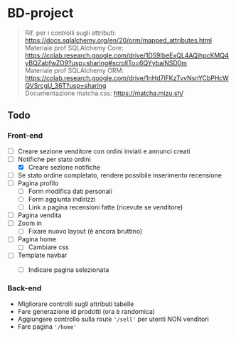 # BD-project

> Rif. per i controlli sugli attributi: https://docs.sqlalchemy.org/en/20/orm/mapped_attributes.html \
> Materiale prof SQLAlchemy Core: https://colab.research.google.com/drive/1D59IbeExQL4AQihpcKMQ4yBQZabfwZO9?usp=sharing#scrollTo=6QYybaiNSD0m \
> Materiale prof SQLAlchemy ORM: https://colab.research.google.com/drive/1nHd7iFKzTvvNsnYCbPHcWQVSrcgU_36T?usp=sharing \
> Documentazione matcha.css: https://matcha.mizu.sh/
## Todo

### Front-end
- [ ] Creare sezione venditore con ordini inviati e annunci creati
- [ ] Notifiche per stato ordini
    - [x] Creare sezione notifiche
- [ ] Se stato ordine completato, rendere possibile inserimento recensione
- [ ] Pagina profilo
    - [ ] Form modifica dati personali
    - [ ] Form aggiunta indirizzi
    - [ ] Link a pagina recensioni fatte (ricevute se venditore)
- [ ] Pagina vendita
- [ ] Zoom in
    - [ ] Fixare nuovo layout (è ancora bruttino)
- [ ] Pagina home
    - [ ] Cambiare css
- [ ] Template navbar
    - [ ] Indicare pagina selezionata


### Back-end
- Migliorare controlli sugli attributi tabelle
- Fare generazione id prodotti (ora è randomica)
- Aggiungere controllo sulla route `'/sell'` per utenti NON venditori
- Fare pagina `'/home'`
